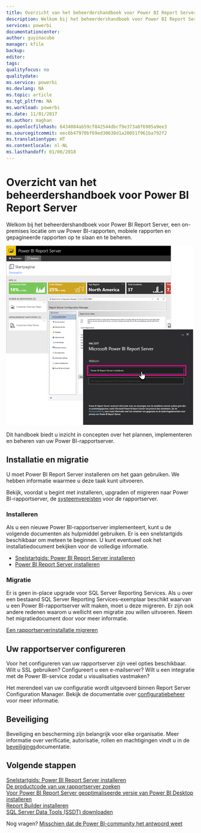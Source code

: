 ```yaml
---
title: Overzicht van het beheerdershandboek voor Power BI Report Server
description: Welkom bij het beheerdershandboek voor Power BI Report Server, een on-premises locatie om uw Power BI-rapporten, mobiele rapporten en gepagineerde rapporten op te slaan en te beheren.
services: powerbi
documentationcenter: 
author: guyinacube
manager: kfile
backup: 
editor: 
tags: 
qualityfocus: no
qualitydate: 
ms.service: powerbi
ms.devlang: NA
ms.topic: article
ms.tgt_pltfrm: NA
ms.workload: powerbi
ms.date: 11/01/2017
ms.author: maghan
ms.openlocfilehash: 6434084ab59cf842544dbcf9e373a8f6985a9ee3
ms.sourcegitcommit: eec6b47970bf69ed30638d1a20051f961ba792f2
ms.translationtype: HT
ms.contentlocale: nl-NL
ms.lasthandoff: 01/06/2018
---
```

# <a name="administrator-handbook-overview-power-bi-report-server"></a>Overzicht van het beheerdershandboek voor Power BI Report Server
Welkom bij het beheerdershandboek voor Power BI Report Server, een on-premises locatie om uw Power BI-rapporten, mobiele rapporten en gepagineerde rapporten op te slaan en te beheren.

![](media/admin-handbook-overview/admin-handbook.png)

Dit handboek biedt u inzicht in concepten over het plannen, implementeren en beheren van uw Power BI-rapportserver.

## <a name="installing-and-migration"></a>Installatie en migratie
U moet Power BI Report Server installeren om het gaan gebruiken. We hebben informatie waarmee u deze taak kunt uitvoeren.

Bekijk, voordat u begint met installeren, upgraden of migreren naar Power BI-rapportserver, de [systeemvereisten](system-requirements.md) voor de rapportserver.

### <a name="installing"></a>Installeren
Als u een nieuwe Power BI-rapportserver implementeert, kunt u de volgende documenten als hulpmiddel gebruiken. Er is een snelstartgids beschikbaar om meteen te beginnen. U kunt eventueel ook het installatiedocument bekijken voor de volledige informatie.

* [Snelstartgids: Power BI Report Server installeren](quickstart-install-report-server.md)
* [Power BI Report Server installeren](install-report-server.md)

### <a name="migration"></a>Migratie
Er is geen in-place upgrade voor SQL Server Reporting Services. Als u over een bestaand SQL Server Reporting Services-exemplaar beschikt waarvan u een Power BI-rapportserver wilt maken, moet u deze migreren. Er zijn ook andere redenen waarom u wellicht een migratie zou willen uitvoeren. Neem het migratiedocument door voor meer informatie.

[Een rapportserverinstallatie migreren](migrate-report-server.md)

## <a name="configuring-your-report-server"></a>Uw rapportserver configureren
Voor het configureren van uw rapportserver zijn veel opties beschikbaar. Wilt u SSL gebruiken? Configureert u een e-mailserver? Wilt u een integratie met de Power BI-service zodat u visualisaties vastmaken?

Het merendeel van uw configuratie wordt uitgevoerd binnen Report Server Configuration Manager. Bekijk de documentatie over [configuratiebeheer](https://docs.microsoft.com/sql/reporting-services/install-windows/reporting-services-configuration-manager-native-mode) voor meer informatie.

## <a name="security"></a>Beveiliging
Beveiliging en bescherming zijn belangrijk voor elke organisatie. Meer informatie over verificatie, autorisatie, rollen en machtigingen vindt u in de [beveiligings](https://docs.microsoft.com/sql/reporting-services/security/reporting-services-security-and-protection)documentatie.

## <a name="next-steps"></a>Volgende stappen
[Snelstartgids: Power BI Report Server installeren](quickstart-install-report-server.md)  
[De productcode van uw rapportserver zoeken](find-product-key.md)  
[Voor Power BI Report Server geoptimaliseerde versie van Power BI Desktop installeren](install-powerbi-desktop.md)  
[Report Builder installeren](https://docs.microsoft.com/sql/reporting-services/install-windows/install-report-builder)  
[SQL Server Data Tools (SSDT) downloaden](http://go.microsoft.com/fwlink/?LinkID=616714)

Nog vragen? [Misschien dat de Power BI-community het antwoord weet](https://community.powerbi.com/)

